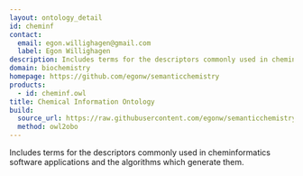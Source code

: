 ```yaml
---
layout: ontology_detail
id: cheminf
contact:
  email: egon.willighagen@gmail.com 
  label: Egon Willighagen
description: Includes terms for the descriptors commonly used in cheminformatics software applications and the algorithms which generate them.
domain: biochemistry
homepage: https://github.com/egonw/semanticchemistry
products:
  - id: cheminf.owl
title: Chemical Information Ontology
build:
  source_url: https://raw.githubusercontent.com/egonw/semanticchemistry/master/ontology/cheminf.owl
  method: owl2obo
---
```


Includes terms for the descriptors commonly used in cheminformatics software applications and the algorithms which generate them.
